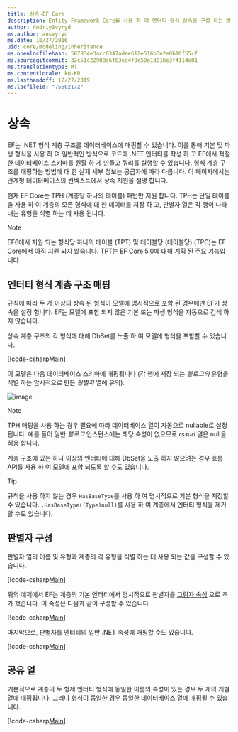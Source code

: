 ```yaml
---
title: 상속-EF Core
description: Entity Framework Core를 사용 하 여 엔터티 형식 상속을 구성 하는 방법
author: AndriySvyryd
ms.author: ansvyryd
ms.date: 10/27/2016
uid: core/modeling/inheritance
ms.openlocfilehash: 507854e3acc0347adee612e516b3e2e0b10f55cf
ms.sourcegitcommit: 32c51c22988c6f83ed4f8e50a1d01be3f4114e81
ms.translationtype: MT
ms.contentlocale: ko-KR
ms.lasthandoff: 12/27/2019
ms.locfileid: "75502172"
---
```

# <a name="inheritance"></a>상속

EF는 .NET 형식 계층 구조를 데이터베이스에 매핑할 수 있습니다. 이를 통해 기본 및 파생 형식을 사용 하 여 일반적인 방식으로 코드에 .NET 엔터티를 작성 하 고 EF에서 적절 한 데이터베이스 스키마를 원활 하 게 만들고 쿼리를 실행할 수 있습니다. 형식 계층 구조를 매핑하는 방법에 대 한 실제 세부 정보는 공급자에 따라 다릅니다. 이 페이지에서는 관계형 데이터베이스의 컨텍스트에서 상속 지원을 설명 합니다.

현재 EF Core는 TPH (계층당 하나의 테이블) 패턴만 지원 합니다. TPH는 단일 테이블을 사용 하 여 계층의 모든 형식에 대 한 데이터를 저장 하 고, 판별자 열은 각 행이 나타내는 유형을 식별 하는 데 사용 됩니다.

> [!NOTE]
> EF6에서 지원 되는 형식당 하나의 테이블 (TPT) 및 테이블당 (테이블당) (TPC)는 EF Core에서 아직 지원 되지 않습니다. TPT는 EF Core 5.0에 대해 계획 된 주요 기능입니다.

## <a name="entity-type-hierarchy-mapping"></a>엔터티 형식 계층 구조 매핑

규칙에 따라 두 개 이상의 상속 된 형식이 모델에 명시적으로 포함 된 경우에만 EF가 상속을 설정 합니다. EF는 모델에 포함 되지 않은 기본 또는 파생 형식을 자동으로 검색 하지 않습니다.

상속 계층 구조의 각 형식에 대해 DbSet를 노출 하 여 모델에 형식을 포함할 수 있습니다.

[!code-csharp[Main](../../../samples/core/Modeling/Conventions/InheritanceDbSets.cs?name=InheritanceDbSets&highlight=3-4)]

이 모델은 다음 데이터베이스 스키마에 매핑됩니다 (각 행에 저장 되는 *블로그의* 유형을 식별 하는 암시적으로 만든 *판별자* 열에 유의).

![image](_static/inheritance-tph-data.png)

>[!NOTE]
> TPH 매핑을 사용 하는 경우 필요에 따라 데이터베이스 열이 자동으로 nullable로 설정 됩니다. 예를 들어 일반 *블로그* 인스턴스에는 해당 속성이 없으므로 *rssurl* 열은 null을 허용 합니다.

계층 구조에 있는 하나 이상의 엔터티에 대해 DbSet을 노출 하지 않으려는 경우 흐름 API를 사용 하 여 모델에 포함 되도록 할 수도 있습니다.

> [!TIP]
> 규칙을 사용 하지 않는 경우 `HasBaseType`를 사용 하 여 명시적으로 기본 형식을 지정할 수 있습니다. `.HasBaseType((Type)null)`를 사용 하 여 계층에서 엔터티 형식을 제거할 수도 있습니다.

## <a name="discriminator-configuration"></a>판별자 구성

판별자 열의 이름 및 유형과 계층의 각 유형을 식별 하는 데 사용 되는 값을 구성할 수 있습니다.

[!code-csharp[Main](../../../samples/core/Modeling/FluentAPI/DiscriminatorConfiguration.cs?name=DiscriminatorConfiguration&highlight=4-6)]

위의 예제에서 EF는 계층의 기본 엔터티에서 명시적으로 판별자를 [그림자 속성](xref:core/modeling/shadow-properties) 으로 추가 했습니다. 이 속성은 다음과 같이 구성할 수 있습니다.

[!code-csharp[Main](../../../samples/core/Modeling/FluentAPI/DiscriminatorPropertyConfiguration.cs?name=DiscriminatorPropertyConfiguration&highlight=4-5)]

마지막으로, 판별자를 엔터티의 일반 .NET 속성에 매핑할 수도 있습니다.

[!code-csharp[Main](../../../samples/core/Modeling/FluentAPI/NonShadowDiscriminator.cs?name=NonShadowDiscriminator&highlight=4)]

## <a name="shared-columns"></a>공유 열

기본적으로 계층의 두 형제 엔터티 형식에 동일한 이름의 속성이 있는 경우 두 개의 개별 열에 매핑됩니다. 그러나 형식이 동일한 경우 동일한 데이터베이스 열에 매핑될 수 있습니다.

[!code-csharp[Main](../../../samples/core/Modeling/FluentAPI/SharedTPHColumns.cs?name=SharedTPHColumns&highlight=9,13)]
